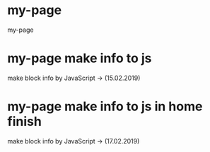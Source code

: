 # my-page
my-page
# my-page make info to js
make block info by JavaScript -> (15.02.2019)
# my-page make info to js in home finish
make block info by JavaScript -> (17.02.2019)


